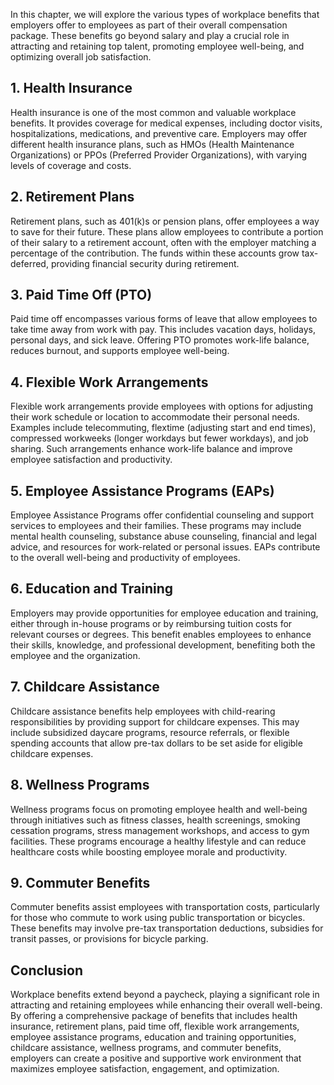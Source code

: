 
In this chapter, we will explore the various types of workplace benefits that employers offer to employees as part of their overall compensation package. These benefits go beyond salary and play a crucial role in attracting and retaining top talent, promoting employee well-being, and optimizing overall job satisfaction.

**1. Health Insurance**
-----------------------

Health insurance is one of the most common and valuable workplace benefits. It provides coverage for medical expenses, including doctor visits, hospitalizations, medications, and preventive care. Employers may offer different health insurance plans, such as HMOs (Health Maintenance Organizations) or PPOs (Preferred Provider Organizations), with varying levels of coverage and costs.

**2. Retirement Plans**
-----------------------

Retirement plans, such as 401(k)s or pension plans, offer employees a way to save for their future. These plans allow employees to contribute a portion of their salary to a retirement account, often with the employer matching a percentage of the contribution. The funds within these accounts grow tax-deferred, providing financial security during retirement.

**3. Paid Time Off (PTO)**
--------------------------

Paid time off encompasses various forms of leave that allow employees to take time away from work with pay. This includes vacation days, holidays, personal days, and sick leave. Offering PTO promotes work-life balance, reduces burnout, and supports employee well-being.

**4. Flexible Work Arrangements**
---------------------------------

Flexible work arrangements provide employees with options for adjusting their work schedule or location to accommodate their personal needs. Examples include telecommuting, flextime (adjusting start and end times), compressed workweeks (longer workdays but fewer workdays), and job sharing. Such arrangements enhance work-life balance and improve employee satisfaction and productivity.

**5. Employee Assistance Programs (EAPs)**
------------------------------------------

Employee Assistance Programs offer confidential counseling and support services to employees and their families. These programs may include mental health counseling, substance abuse counseling, financial and legal advice, and resources for work-related or personal issues. EAPs contribute to the overall well-being and productivity of employees.

**6. Education and Training**
-----------------------------

Employers may provide opportunities for employee education and training, either through in-house programs or by reimbursing tuition costs for relevant courses or degrees. This benefit enables employees to enhance their skills, knowledge, and professional development, benefiting both the employee and the organization.

**7. Childcare Assistance**
---------------------------

Childcare assistance benefits help employees with child-rearing responsibilities by providing support for childcare expenses. This may include subsidized daycare programs, resource referrals, or flexible spending accounts that allow pre-tax dollars to be set aside for eligible childcare expenses.

**8. Wellness Programs**
------------------------

Wellness programs focus on promoting employee health and well-being through initiatives such as fitness classes, health screenings, smoking cessation programs, stress management workshops, and access to gym facilities. These programs encourage a healthy lifestyle and can reduce healthcare costs while boosting employee morale and productivity.

**9. Commuter Benefits**
------------------------

Commuter benefits assist employees with transportation costs, particularly for those who commute to work using public transportation or bicycles. These benefits may involve pre-tax transportation deductions, subsidies for transit passes, or provisions for bicycle parking.

**Conclusion**
--------------

Workplace benefits extend beyond a paycheck, playing a significant role in attracting and retaining employees while enhancing their overall well-being. By offering a comprehensive package of benefits that includes health insurance, retirement plans, paid time off, flexible work arrangements, employee assistance programs, education and training opportunities, childcare assistance, wellness programs, and commuter benefits, employers can create a positive and supportive work environment that maximizes employee satisfaction, engagement, and optimization.
